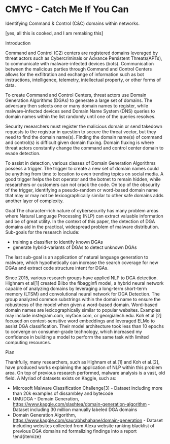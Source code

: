 # CMYC - Catch Me If You Can
Identifying Command &amp; Control (C&amp;C) domains within networks.

[yes, all this is cooked, and I am remaking this]

Introduction

Command and Control (C2) centers are registered domains leveraged by threat actors such as Cybercriminals or Advance Persistent Threats(APTs), to communicate with malware-infected devices (bots). Communication between the malicious parties through Command and Control Centers allows for the exfiltration and exchange of information such as bot instructions, intelligence, telemetry, intellectual property, or other forms of data. 
    
To create Command and Control Centers, threat actors use Domain Generation Algorithms (DGAs) to generate a large set of domains. The adversary then selects one or many domain names to register, while malware-infected devices send Domain Name System (DNS) queries to domain names within the list randomly until one of the queries resolves.

Security researchers must register the malicious domain or send takedown requests to the registrar in question to secure the threat vector, but they need to find the domain name(s). Finding the domain name(s) of command and control(s) is difficult given domain fluxing. Domain fluxing is where threat actors constantly change the command and control center domain to evade detection. 

To assist in detection, various classes of Domain Generation Algorithms possess a trigger. The trigger to create a new set of domain names could be anything from time to location to even trending topics on social media.  A good trigger helps the bot operator and the botnet to remain hidden, while researchers or customers can not crack the code. On top of the obscurity of the trigger, identifying a pseudo-random or word-based domain name that may or may not be lexicographically similar to other safe domains adds another layer of complexity. 



Goal
The character-rich nature of cybersecurity has many problem areas where Natural Language Processing (NLP) can extract valuable information and be of great utility. In the context of this paper, the detection of DGA domains aid in the practical, widespread problem of malware distribution. Sub-goals for the research include:
- training a classifier to identify known DGAs
- generate hybrid-variants of DGAs to detect unknown DGAs


The last sub-goal is an application of natural language generation to malware, which hypothetically can increase the search coverage for new DGAs and extract code structure intent for DGAs.

Since 2015, various research groups have applied NLP to DGA detection. Highnam et al[1] created Bilbo the fibagginfi model, a hybrid neural network capable of analyzing domains by leveraging  a long-term short-term memory (LTSM) and convolutional neural network for DGA Detection. The group analyzed common substrings within the domain name to ensure the robustness of the model when given a word-based domain. Word-based domain names are lexicographically similar to popular websites.  Examples may include instegram.com, myface.com, or georgialech.edu. Koh et al [2] focused on context-sensitive word embeddings and leveraged ELMo to assist DGA classification. Their model architecture took less than 10 epochs to converge on consumer-grade technology, which increased my confidence in building a model to perform the same task with limited computing resources.


Plan

Thankfully, many researchers, such as Highnam et al.[1] and Koh et al.[2], have produced works explaining the application of NLP within this problem area. On top of previous research performed, malware analysis is a vast, old field. A Myriad of datasets exists on Kaggle, such as:
- Microsoft Malware Classification Challenge[3] - Dataset including more than 20k examples of dissambley and bytecode
- UMUDGA - Domain Generation, https://www.kaggle.com/slashtea/domain-generation-algorithm - Dataset including 30 million manually labeled DGA domains
- Domain Generation Algorithm, https://www.kaggle.com/saurabhshahane/domain-generation - Dataset including websites collected from Alexa website ranking blacklist of previous DGA domains
nd formalizing findings into a report 
\end{itemize}
